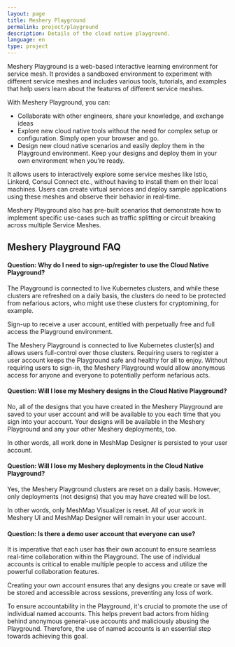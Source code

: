 ```yaml
---
layout: page
title: Meshery Playground
permalink: project/playground
description: Details of the cloud native playground.
language: en
type: project
---
```

Meshery Playground is a web-based interactive learning environment for service mesh. It provides a sandboxed environment to experiment with different service meshes and includes various tools, tutorials, and examples that help users learn about the features of different service meshes.

With Meshery Playground, you can:

- Collaborate with other engineers, share your knowledge, and exchange ideas
- Explore new cloud native tools without the need for complex setup or configuration. Simply open your browser and go.
- Design new cloud native scenarios and easily deploy them in the Playground environment. Keep your designs and deploy them in your own environment when you’re ready.


It allows users to interactively explore some service meshes like Istio, Linkerd, Consul Connect etc., without having to install them on their local machines. Users can create virtual services and deploy sample applications using these meshes and observe their behavior in real-time.

Meshery Playground also has pre-built scenarios that demonstrate how to implement specific use-cases such as traffic splitting or circuit breaking across multiple Service Meshes.

## Meshery Playground FAQ
#### Question: Why do I need to sign-up/register to use the Cloud Native Playground?

The Playground is connected to live Kubernetes clusters, and while these clusters are refreshed on a daily basis, the clusters do need to be protected from nefarious actors, who might use these clusters for cryptomining, for example.

Sign-up to receive a user account, entitled with perpetually free and full access the Playground environment.

The Meshery Playground is connected to live Kubernetes cluster(s) and allows users full-control over those clusters. Requiring users to register a user account keeps the Playground safe and healthy for all to enjoy. Without requiring users to sign-in, the Meshery Playground would allow anonymous access for anyone and everyone to potentially perform nefarious acts.

#### Question: Will I lose my Meshery designs in the Cloud Native Playground?
No, all of the designs that you have created in the Meshery Playground are saved to your user account and will be available to you each time that you sign into your account. Your designs will be available in the Meshery Playground and any your other Meshery deployments, too.

In other words, all work done in MeshMap Designer is persisted to your user account.

#### Question: Will I lose my Meshery deployments in the Cloud Native Playground?
Yes, the Meshery Playground clusters are reset on a daily basis. However, only deployments (not designs) that you may have created will be lost.

In other words, only MeshMap Visualizer is reset. All of your work in Meshery UI and MeshMap Designer will remain in your user account.

#### Question: Is there a demo user account that everyone can use? 
It is imperative that each user has their own account to ensure seamless real-time collaboration within the Playground. The use of individual accounts is critical to enable multiple people to access and utilize the powerful collaboration features.

Creating your own account ensures that any designs you create or save will be stored and accessible across sessions, preventing any loss of work.

To ensure accountability in the Playground, it's crucial to promote the use of individual named accounts. This helps prevent bad actors from hiding behind anonymous general-use accounts and maliciously abusing the Playground. Therefore, the use of named accounts is an essential step towards achieving this goal.